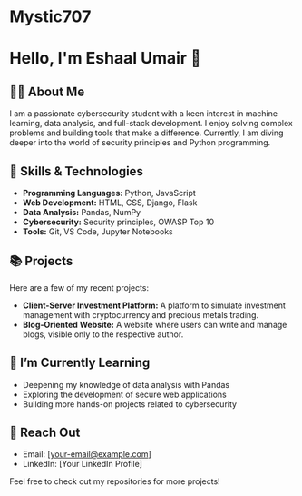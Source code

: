 # Mystic707

# Hello, I'm Eshaal Umair 👋

## 👩‍💻 About Me
I am a passionate cybersecurity student with a keen interest in machine learning, data analysis, and full-stack development. I enjoy solving complex problems and building tools that make a difference. Currently, I am diving deeper into the world of security principles and Python programming.

## 🚀 Skills & Technologies
- **Programming Languages:** Python, JavaScript
- **Web Development:** HTML, CSS, Django, Flask
- **Data Analysis:** Pandas, NumPy
- **Cybersecurity:** Security principles, OWASP Top 10
- **Tools:** Git, VS Code, Jupyter Notebooks

## 📚 Projects
Here are a few of my recent projects:
- **Client-Server Investment Platform:** A platform to simulate investment management with cryptocurrency and precious metals trading.
- **Blog-Oriented Website:** A website where users can write and manage blogs, visible only to the respective author.

## 🌱 I’m Currently Learning
- Deepening my knowledge of data analysis with Pandas
- Exploring the development of secure web applications
- Building more hands-on projects related to cybersecurity

## 💬 Reach Out
- Email: [your-email@example.com]
- LinkedIn: [Your LinkedIn Profile]

Feel free to check out my repositories for more projects!
